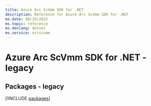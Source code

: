 ```yaml
---
title: Azure Arc ScVmm SDK for .NET
description: Reference for Azure Arc ScVmm SDK for .NET
ms.date: 08/19/2025
ms.topic: reference
ms.devlang: dotnet
ms.service: arcscvmm
---
```

# Azure Arc ScVmm SDK for .NET - legacy
## Packages - legacy
[!INCLUDE [packages](arc-scvmm-index.md)]